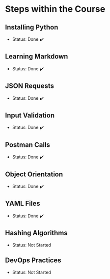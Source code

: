 # Steps within the Course 
## Installing Python
+ Status: Done ✔️
## Learning Markdown
+ Status: Done ✔️
## JSON Requests
+ Status: Done ✔️
## Input Validation
+ Status: Done ✔️
## Postman Calls
+ Status: Done ✔️
## Object Orientation
+ Status: Done ✔️
## YAML Files
+ Status: Done ✔️
## Hashing Algorithms
+ Status: Not Started
## DevOps Practices
+ Status: Not Started

